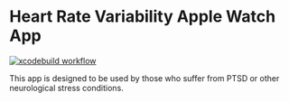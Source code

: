 # Heart Rate Variability Apple Watch App

[![xcodebuild workflow](https://github.com/kaykay38/hrv-apple-watch-app/actions/workflows/xcodebuild.yml/badge.svg?branch=main)](https://github.com/kaykay38/hrv-apple-watch-app/actions/workflows/xcodebuild.yml)

This app is designed to be used by those who suffer from PTSD or other neurological stress conditions.
